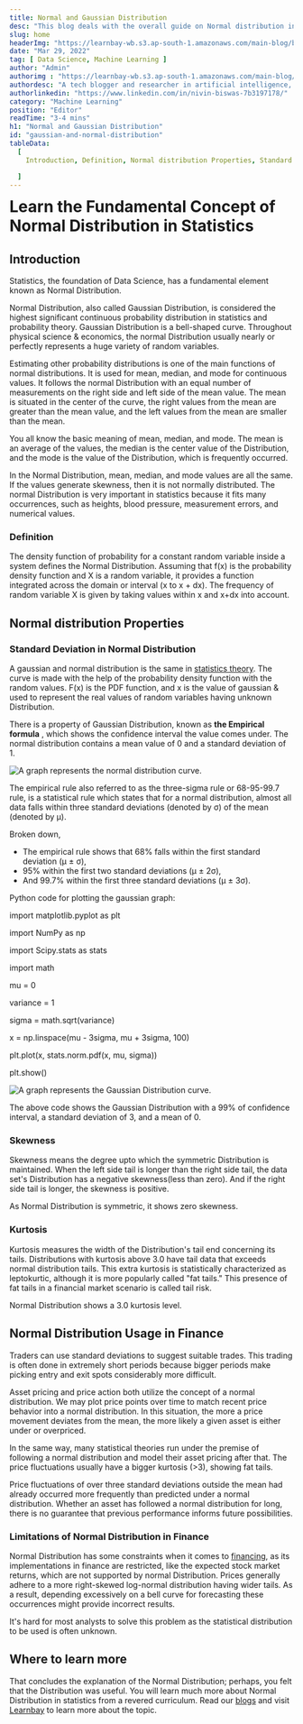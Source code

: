 ```yaml
---
title: Normal and Gaussian Distribution
desc: "This blog deals with the overall guide on Normal distribution in statistics. Here you will learn the basics of the normal distribution to its applications in statistical analysis by estimating probability distribution and probability."
slug: home
headerImg: "https://learnbay-wb.s3.ap-south-1.amazonaws.com/main-blog/blog/gaussian.png"
date: "Mar 29, 2022"
tag: [ Data Science, Machine Learning ]
author: "Admin"
authorimg : "https://learnbay-wb.s3.ap-south-1.amazonaws.com/main-blog/blog/nivin.webp"
authordesc: "A tech blogger and researcher in artificial intelligence, data science, and full-stack development. He holds expertise in machine learning models, artificial intelligence, and scripting languages like Python and Java"
authorlinkedin: "https://www.linkedin.com/in/nivin-biswas-7b3197178/"
category: "Machine Learning"
position: "Editor"
readTime: "3-4 mins"
h1: "Normal and Gaussian Distribution"
id: "gaussian-and-normal-distribution"
tableData:
  [
    Introduction, Definition, Normal distribution Properties, Standard Deviation in Normal Distribution, Skewness, Kurtosis, Normal Distribution Usage in Finance, Limitations of Normal Distribution in Finance,  Where to learn more 

  ]
---
```




<span style=" font-weight:bold; font-size:28px"> Learn the Fundamental Concept of Normal Distribution in Statistics</span>

## Introduction

Statistics, the foundation of Data Science, has a fundamental element known as Normal Distribution.

Normal Distribution, also called Gaussian Distribution, is considered the highest significant continuous probability distribution in statistics and probability theory. Gaussian Distribution is a bell-shaped curve. Throughout physical science & economics, the normal Distribution usually nearly or perfectly represents a huge variety of random variables.

Estimating other probability distributions is one of the main functions of normal distributions. It is used for mean, median, and mode for continuous values. It follows the normal Distribution with an equal number of measurements on the right side and left side of the mean value. The mean is situated in the center of the curve, the right values from the mean are greater than the mean value, and the left values from the mean are smaller than the mean.

You all know the basic meaning of mean, median, and mode. The mean is an average of the values, the median is the center value of the Distribution, and the mode is the value of the Distribution, which is frequently occurred.

In the Normal Distribution, mean, median, and mode values are all the same. If the values generate skewness, then it is not normally distributed. The normal Distribution is very important in statistics because it fits many occurrences, such as heights, blood pressure, measurement errors, and numerical values.

### Definition   

The density function of probability for a constant random variable inside a system defines the Normal Distribution. Assuming that f(x) is the probability density function and X is a random variable, it provides a function integrated across the domain or interval (x to x + dx). The frequency of random variable X is given by taking values within x and x+dx into account.

## Normal distribution Properties  

### Standard Deviation in Normal Distribution

A gaussian and normal distribution is the same in <a href="https://blog.learnbay.co/top-50-interview-question-on-statistics" target="_blank">statistics theory</a>. The curve is made with the help of the probability density function with the random values. F(x) is the PDF function, and x is the value of gaussian & used to represent the real values of random variables having unknown Distribution.

There is a property of Gaussian Distribution, known as **the Empirical formula** , which shows the confidence interval the value comes under. The normal distribution contains a mean value of 0 and a standard deviation of 1.

<Image src="https://learnbay-wb.s3.ap-south-1.amazonaws.com/main-blog/blog/gaussian1.GiF" alt="A graph represents the normal distribution curve." class="img"/>

The empirical rule also referred to as the three-sigma rule or 68-95-99.7 rule, is a statistical rule which states that for a normal distribution, almost all data falls within three standard deviations (denoted by σ) of the mean (denoted by µ).

Broken down,

- The empirical rule shows that 68% falls within the first standard deviation (µ ± σ),
- 95% within the first two standard deviations (µ ± 2σ),
- And 99.7% within the first three standard deviations (µ ± 3σ).

Python code for plotting the gaussian graph:

import matplotlib.pyplot as plt

import NumPy as np

import Scipy.stats as stats

import math

mu = 0

variance = 1

sigma = math.sqrt(variance)

x = np.linspace(mu - 3sigma, mu + 3sigma, 100)

plt.plot(x, stats.norm.pdf(x, mu, sigma))

plt.show()

<Image src="https://learnbay-wb.s3.ap-south-1.amazonaws.com/main-blog/blog/gaussian2.png" alt="A graph represents the Gaussian Distribution curve." class="img"/>

The above code shows the Gaussian Distribution with a 99% of confidence interval, a standard deviation of 3, and a mean of 0.

### Skewness   

Skewness means the degree upto which the symmetric Distribution is maintained. When the left side tail is longer than the right side tail, the data set's Distribution has a negative skewness(less than zero). And if the right side tail is longer, the skewness is positive.

As Normal Distribution is symmetric, it shows zero skewness.

### Kurtosis

Kurtosis measures the width of the Distribution's tail end concerning its tails. Distributions with kurtosis above 3.0 have tail data that exceeds normal distribution tails. This extra kurtosis is statistically characterized as leptokurtic, although it is more popularly called "fat tails." This presence of fat tails in a financial market scenario is called tail risk.

Normal Distribution shows a 3.0 kurtosis level.

## Normal Distribution Usage in Finance  

Traders can use standard deviations to suggest suitable trades. This trading is often done in extremely short periods because bigger periods make picking entry and exit spots considerably more difficult.

Asset pricing and price action both utilize the concept of a normal distribution. We may plot price points over time to match recent price behavior into a normal distribution. In this situation, the more a price movement deviates from the mean, the more likely a given asset is either under or overpriced.

In the same way, many statistical theories run under the premise of following a normal distribution and model their asset pricing after that. The price fluctuations usually have a bigger kurtosis (\>3), showing fat tails.

Price fluctuations of over three standard deviations outside the mean had already occurred more frequently than predicted under a normal distribution. Whether an asset has followed a normal distribution for long, there is no guarantee that previous performance informs future possibilities.

### Limitations of Normal Distribution in Finance  

Normal Distribution has some constraints when it comes to <a href="https://blog.learnbay.co/banking-finance-services-insurance-sector-know-how-to-achieve-the-most-lucrative-salary-package" target="_blank">financing</a>, as its implementations in finance are restricted, like the expected stock market returns, which are not supported by normal Distribution. Prices generally adhere to a more right-skewed log-normal distribution having wider tails. As a result, depending excessively on a bell curve for forecasting these occurrences might provide incorrect results.

It's hard for most analysts to solve this problem as the statistical distribution to be used is often unknown.

## Where to learn more   

That concludes the explanation of the Normal Distribution; perhaps, you felt that the Distribution was useful. You will learn much more about Normal Distribution in statistics from a revered curriculum. Read our <a href="https://blog.learnbay.co/" target="_blank">blogs</a> and visit <a href="https://www.learnbay.co/" target="_blank">Learnbay</a> to learn more about the topic.